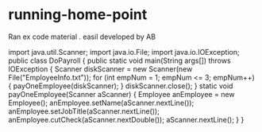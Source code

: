 # running-home-point
Ran ex code material . easil developed by AB

import java.util.Scanner;
import java.io.File;
import java.io.IOException;
public class DoPayroll {
    public static void main(String args[])
                                  throws IOException {
        Scanner diskScanner =
            new Scanner(new File("EmployeeInfo.txt"));
        for (int empNum = 1; empNum <= 3; empNum++) {
            payOneEmployee(diskScanner);
        }
        diskScanner.close();
    }
    static void payOneEmployee(Scanner aScanner) {
        Employee anEmployee = new Employee();
        anEmployee.setName(aScanner.nextLine());
        anEmployee.setJobTitle(aScanner.nextLine());
        anEmployee.cutCheck(aScanner.nextDouble());
        aScanner.nextLine();
    }
}
